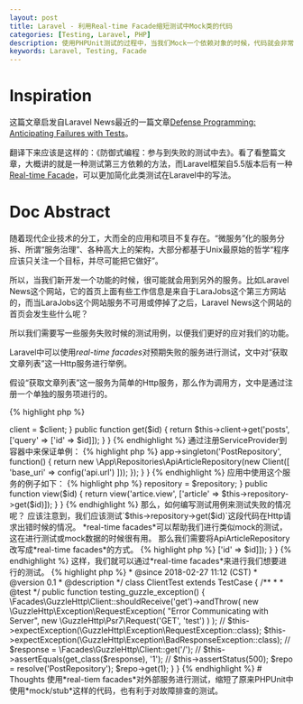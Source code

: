 ```yaml
---
layout: post
title: Laravel - 利用Real-time Facade缩短测试中Mock类的代码
categories: [Testing, Laravel, PHP]
description: 使用PHPUnit测试的过程中，当我们Mock一个依赖对象的时候，代码就会非常复杂；Laravel 5.4以上的版本提供的Real-time Facade类，利用这种设计模式可以缩短相关的测试代码，进行预期测试。
keywords: Laravel, Testing, Facade
---
```


# Inspiration

这篇文章启发自Laravel News最近的一篇文章[Defense Programming: Anticipating Failures with Tests](https://laravel-news.com/defense-programming-anticipating-failures-tests)。

翻译下来应该是这样的：《防御式编程：参与到失败的测试中去》。看了看整篇文章，大概讲的就是一种测试第三方依赖的方法，而Laravel框架自5.5版本后有一种[Real-time Facade](https://laravel.com/docs/5.5/facades#real-time-facades)，可以更加简化此类测试在Laravel中的写法。

# Doc Abstract

随着现代企业技术的分工，大而全的应用和项目不复存在。“微服务”化的服务分拆、所谓“服务治理”、各种高大上的架构，大部分都基于Unix最原始的哲学“程序应该只关注一个目标，并尽可能把它做好”。

所以，当我们新开发一个功能的时候，很可能就会用到另外的服务。比如Laravel News这个网站，它的首页上面有些工作信息是来自于LaraJobs这个第三方网站的，而当LaraJobs这个网站服务不可用或停掉了之后，Laravel News这个网站的首页会发生些什么呢？

所以我们需要写一些服务失败时候的测试用例，以便我们更好的应对我们的功能。

Laravel中可以使用*real-time facades*对预期失败的服务进行测试，文中对“获取文章列表”这一Http服务进行举例。

假设“获取文章列表”这一服务为简单的Http服务，那么作为调用方，文中是通过注册一个单独的服务项进行的。

{% highlight php %}
<?php

namespace App\Contracts;

interface ArticleRepository
{
    public function get();
}
{% endhighlight %}

{% highlight php %}
<?php

namespace App\Repositories;

use GuzzleHttp\Client;

class ApiArticleRepository implements ArticleRepository
{
    public function __construct(Client $client)
    {
        $this->client = $client;
    }

    public function get($id)
    {
        return $this->client->get('posts', ['query' => ['id' => $id]]);
    }
}
{% endhighlight %}

通过注册ServiceProvider到容器中来保证单例：

{% highlight php %}
<?php

namespace App\Providers;

use GuzzleHttp\Client;

class RepositroyServiceProvider extends \Illuminate\Support\ServiceProvider
{

    public function register()
    {
        $this->app->singleton('PostRepository',
                function() {
            return new \App\Repositories\ApiArticleRepository(new Client([
                'base_uri' => config('api.url')
            ]));
        });
    }

}
{% endhighlight %}

应用中使用这个服务的例子如下：

{% highlight php %}
<?php

namespace App\Http\Controllers;

use App\Repositories\ApiArticleRepository as Repository;

class RegisterController extends Controller
{
    protected $repository;

    public function __construct(Repository $repository)
    {
        $this->repository = $repository;
    }

    public function view($id)
    {
        return view('artice.view', ['article' => $this->repository->get($id)]);
    }
}
{% endhighlight %}

那么，如何编写测试用例来测试失败的情况呢？

应该注意到，我们应该测试`$this->repository->get($id)`这段代码在Http请求出错时候的情况。

*real-time facades*可以帮助我们进行类似mock的测试，这在进行测试或mock数据的时候很有用。

那么我们需要将ApiArticleRepository改写成*real-time facades*的方式。

{% highlight php %}
<?php

namespace App\Repositories;

use Facades\GuzzleHttp\Client;

class ApiArticleRepository implements ArticleRepository
{

    public function get($id)
    {
        return Client::get('posts', ['query' => ['id' => $id]]);
    }
}
{% endhighlight %}

这样，我们就可以通过*real-time facades*来进行我们想要进行的测试。

{% highlight php %}
<?php

namespace Tests\Unit;

use Tests\TestCase;
use Illuminate\Foundation\Testing\DatabaseMigrations;
use Illuminate\Foundation\Testing\DatabaseTransactions;

/**
 * Description of ClientTest
 *
 * @encoding UTF-8 
 * @author jiaojie <jiaojie@didichuxing.com> 
 * @since 2018-02-27 11:12 (CST) 
 * @version 0.1
 * @description 
 */
class ClientTest extends TestCase
{

    /**
     * 
     * @test
     */
    public function testing_guzzle_exception()
    {
        \Facades\GuzzleHttp\Client::shouldReceive('get')->andThrow(
                new \GuzzleHttp\Exception\RequestException(
                "Error Communicating with Server", new \GuzzleHttp\Psr7\Request('GET', 'test')
                )
        );

//        $this->expectException(\GuzzleHttp\Exception\RequestException::class);
        $this->expectException(\GuzzleHttp\Exception\BadResponseException::class);

//        $response = \Facades\GuzzleHttp\Client::get('/');
//        $this->assertEquals(get_class($response), '1');
//        $this->assertStatus(500);
        
        $repo = resolve('PostRepository');
        $repo->get(1);
    }

}
{% endhighlight %}

# Thoughts

使用*real-tiem facades*对外部服务进行测试，缩短了原来PHPUnit中使用*mock/stub*这样的代码，也有利于对故障排查的测试。